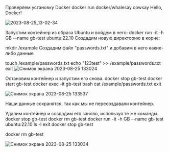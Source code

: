 Проверяем установку Docker
docker run docker/whalesay cowsay Hello, Docker!

![2023-08-25_13-02-34](https://github.com/Loromirov/-ontainers/assets/117039676/8f8ea772-9a26-4523-957b-e63ff07d25d0)

Запустим контейнер из образа Ubuntu и войдем в него:
docker run -it -h GB --name gb-test ubuntu:22.10
Создадим новую директорию в корне:

mkdir /example
Создадим файл "passwords.txt" и добавим в него какие-либо данные

touch /example/passwords.txt
echo "123test" >> /example/passwords.txt
exit
![Снимок экрана 2023-08-25 133024](https://github.com/Loromirov/-ontainers/assets/117039676/b000cd61-dd0d-4f61-abe6-d9c49b1f14a0)


Остановим контейнер и запустим его снова.
docker stop gb-test
docker start gb-test
docker exec -it gb-test bash
cat /example/passwords.txt
exit

![Снимок экрана 2023-08-25 133537](https://github.com/Loromirov/-ontainers/assets/117039676/b77e3186-9652-45be-9479-6162f81149f4)


Наши данные сохранятся, так как мы не пересоздавали контейнер.

Удалим контейнер и создадим его заново, используя те же команды.
docker stop gb-test
docker rm gb-test
docker run -it -h GB --name gb-test ubuntu:22.10
ls -l
exit
docker stop gb-test

docker rm gb-test

![Снимок экрана 2023-08-25 133034](https://github.com/Loromirov/-ontainers/assets/117039676/06a7b4a8-6de5-44e7-bf69-5cdf532050a2)
